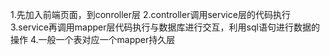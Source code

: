1.先加入前端页面，到conroller层
2.controller调用service层的代码执行
3.service再调用mapper层代码执行与数据库进行交互，利用sql语句进行数据的操作
4.一般一个表对应一个mapper持久层